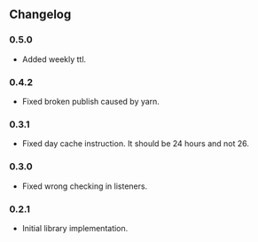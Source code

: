 ## Changelog

### 0.5.0
- Added weekly ttl.

### 0.4.2
- Fixed broken publish caused by yarn.

### 0.3.1
- Fixed day cache instruction. It should be 24 hours and not 26.

### 0.3.0
- Fixed wrong checking in listeners.

### 0.2.1
- Initial library implementation.
